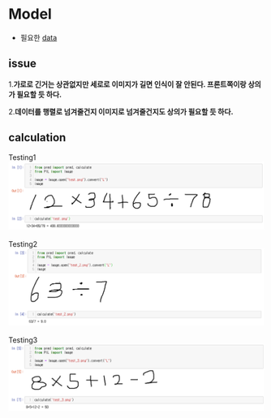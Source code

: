 # Model
- 필요한 [data](https://drive.google.com/drive/folders/1Sky2lWnEuSsW4UizwLZkh6e__cY7UjSl)

## issue
1.**가로로 긴거는 상관없지만 세로로 이미지가 길면 인식이 잘 안된다. 프론트쪽이랑 상의가 필요할 듯 하다.**


2.**데이터를 행렬로 넘겨줄건지 이미지로 넘겨줄건지도 상의가 필요할 듯 하다.**

## calculation
Testing1
![test_result.PNG](./test/test_result.PNG)
<br></br>
Testing2
![test_result2.PNG](./test/test_result2.PNG)
<br></br>
Testing3
![test_result3.PNG](./test/test_result3.PNG)